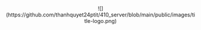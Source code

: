 <p align="center">
![](https://github.com/thanhquyet24ptit/410_server/blob/main/public/images/title-logo.png)
